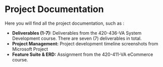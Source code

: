 # Project Documentation
Here you will find all the project documentation, such as :

* **Deliverables (1-7):**
  Deliverables from the 420-436-VA System Development course. There are seven (7) deliverables in total.
* **Project Management:**
  Project development timeline screenshots from Microsoft Project
* **Feature Suite & ERD:**
  Assignment from the 420-411-VA eCommerce course.
